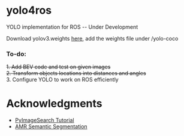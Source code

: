 # yolo4ros
YOLO implementation for ROS -- Under Development

Download yolov3.weights [here](https://drive.google.com/file/d/1n9MvXffqNCDBZv-9UEk26hlNVuhFQNpK/view?usp=sharing), add the weights file under /yolo-coco

### To-do:
~~1. Add BEV code and test on given images~~ <br>
~~2. Transform objects locations into distances and angles~~ <br>
3. Configure YOLO to work on ROS efficiently

# Acknowledgments
- [PyImageSearch Tutorial](https://www.pyimagesearch.com/2018/11/12/yolo-object-detection-with-opencv/)
- [AMR Semantic Segmentation](https://github.com/jdgalviss/AMR_semantic_segmentation)
